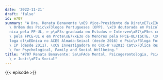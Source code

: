 ```yaml
---
date: '2022-11-21'
draft: 'false'
id: e707
summary: "A Dra. Renata Benavente \xE9 Vice-Presidente da Dire\xE7\xE3o Nacional da\
  \ Ordem dos Psic\xF3logos Portugueses (OPP). \xC9 doutorada em Psicologia Cl\xED\
  nica pela FP-UL, e p\xF3s-graduada em Estudos e Interven\xE7\xF5es com Fam\xEDlias\
  \ pela FPCE-UL e em Prote\xE7\xE3o de Menores pela FPCE-UL/ISCTE. \xC9 psic\xF3\
  loga cl\xEDnica no ACES Almada-Seixal (desde 2016) e Psic\xF3loga Forense no INMLCF,\
  \ IP (desde 2011). \xC9 Investigadora no CRC-W \u2013 Cat\xF3lica Research Centre\
  \ for Psychological, Family and Social Wellbeing."
title: "#707 Renata Benavente: Sa\xFAde Mental, Psicogerontologia, Psicologia Forense\
  \ e Justi\xE7a Social"
---
```

{{< episode >}}
